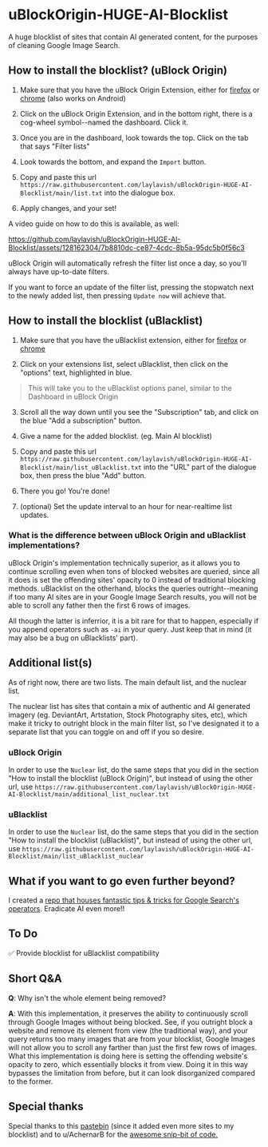 # uBlockOrigin-HUGE-AI-Blocklist
A huge blocklist of sites that contain AI generated content, for the purposes of cleaning Google Image Search.



## How to install the blocklist? (uBlock Origin)

1. Make sure that you have the uBlock Origin Extension, either for [firefox](https://addons.mozilla.org/en-US/firefox/addon/ublock-origin/) or [chrome](https://chromewebstore.google.com/detail/ublock-origin/cjpalhdlnbpafiamejdnhcphjbkeiagm) (also works on Android)

2. Click on the uBlock Origin Extension, and in the bottom right, there is a cog-wheel symbol--named the dashboard. Click it.

3. Once you are in the dashboard, look towards the top. Click on the tab that says "Filter lists"

4. Look towards the bottom, and expand the ```Import``` button.

5. Copy and paste this url ```https://raw.githubusercontent.com/laylavish/uBlockOrigin-HUGE-AI-Blocklist/main/list.txt``` into the dialogue box.

6. Apply changes, and your set!

A video guide on how to do this is available, as well:

https://github.com/laylavish/uBlockOrigin-HUGE-AI-Blocklist/assets/128162304/7b8810dc-ce87-4cdc-8b5a-95dc5b0f56c3


uBlock Origin will automatically refresh the filter list once a day, so you'll always have up-to-date filters. 

If you want to force an update of the filter list, pressing the stopwatch next to the newly added list, then pressing ```Update now``` will achieve that.

## How to install the blocklist (uBlacklist)

1. Make sure that you have the uBlacklist extension, either for [firefox](https://addons.mozilla.org/en-US/firefox/addon/ublacklist/) or [chrome](https://chromewebstore.google.com/detail/ublacklist/pncfbmialoiaghdehhbnbhkkgmjanfhe)

2. Click on your extensions list, select uBlacklist, then click on the "options" text, highlighted in blue.
> This will take you to the uBlacklist options panel, similar to the Dashboard in uBlock Origin

3. Scroll all the way down until you see the "Subscription" tab, and click on the blue "Add a subscription" button.

4. Give a name for the added blocklist. (eg. Main AI blocklist)
  
5. Copy and paste this url ```https://raw.githubusercontent.com/laylavish/uBlockOrigin-HUGE-AI-Blocklist/main/list_uBlacklist.txt``` into the "URL" part of the dialogue box, then press the blue "Add" button.

6. There you go! You're done!

7. (optional) Set the update interval to an hour for near-realtime list updates.

### What is the difference between uBlock Origin and uBlacklist implementations?
uBlock Origin's implementation technically superior, as it allows you to continue scrolling even when tons of blocked websites are queried, since all it does is set the offending sites' opacity to 0 instead of traditional blocking methods. uBlacklist on the otherhand, blocks the queries outright--meaning if too many AI sites are in your Google Image Search results, you will not be able to scroll any father then the first 6 rows of images.

All though the latter is inferrior, it is a bit rare for that to happen, especially if you append operators such as ```-ai``` in your query. Just keep that in mind (it may also be a bug on uBlacklists' part).

## Additional list(s)

As of right now, there are two lists. The main default list, and the nuclear list. 

The nuclear list has sites that contain a mix of authentic and AI generated imagery (eg. DeviantArt, Artstation, Stock Photography sites, etc), which make it tricky to outright block in the main filter list, so I've designated it to a separate list that you can toggle on and off if you so desire.

### uBlock Origin
In order to use the ```Nuclear``` list, do the same steps that you did in the section "How to install the blocklist (uBlock Origin)", but instead of using the other url, use ```https://raw.githubusercontent.com/laylavish/uBlockOrigin-HUGE-AI-Blocklist/main/additional_list_nuclear.txt```

### uBlacklist
In order to use the ```Nuclear``` list, do the same steps that you did in the section "How to install the blocklist (uBlacklist)", but instead of using the other url, use ```https://raw.githubusercontent.com/laylavish/uBlockOrigin-HUGE-AI-Blocklist/main/list_uBlacklist_nuclear```

## What if you want to go even further beyond?

I created a [repo that houses fantastic tips & tricks for Google Search's operators](https://github.com/laylavish/TipsTricksGoogleSearch/tree/main). Eradicate AI even more!!

## To Do
✅ Provide blocklist for uBlacklist compatibility


## Short Q&A 

**Q**: Why isn't the whole element being removed? 

**A**: With this implementation, it preserves the ability to continuously scroll through Google Images without being blocked. See, if you outright block a website and remove its element from view (the traditional way), and your query returns too many images that are from your blocklist, Google Images will not allow you to scroll any farther than just the first few rows of images. What this implementation is doing here is setting the offending website's opacity to zero, which essentially blocks it from view. Doing it in this way bypasses the limitation from before, but it can look disorganized compared to the former.

## Special thanks

Special thanks to this [pastebin](https://pastebin.com/B8kP4imQ) (since it added even more sites to my blocklist) and to u/AchernarB for the [awesome snip-bit of code.](https://www.reddit.com/r/uBlockOrigin/comments/13uyex5/how_to_block_results_from_a_specific_site_in_the/)
